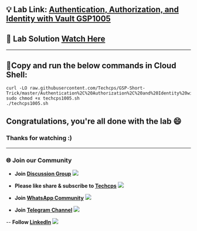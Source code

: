 
## 💡 Lab Link: [Authentication, Authorization, and Identity with Vault GSP1005](https://www.cloudskillsboost.google/focuses/32203?parent=catalog)

## 🚀 Lab Solution [Watch Here](https://www.youtube.com/@techcps)

---

## 🚨Copy and run the below commands in Cloud Shell:

```
curl -LO raw.githubusercontent.com/Techcps/GSP-Short-Trick/master/Authentication%2C%20Authorization%2C%20and%20Identity%20with%20Vault/techcps1005.sh
sudo chmod +x techcps1005.sh
./techcps1005.sh
```

## Congratulations, you're all done with the lab 😄
### Thanks for watching :)

---

### 🌐 Join our Community

- **Join [Discussion Group](https://t.me/Techcpschat)** ![](https://github.com/user-attachments/assets/a4a4b767-151c-461d-bca1-da6d4c0cd68a)

- **Please like share & subscribe to [Techcps](https://www.youtube.com/@techcps)** ![](https://github.com/user-attachments/assets/6ee41001-c795-467c-8d96-06b56c246b9c)

- **Join [WhatsApp Community](https://whatsapp.com/channel/0029Va9nne147XeIFkXYv71A)** ![](https://github.com/user-attachments/assets/aa10b8b2-5424-40bc-8911-7969f29f6dae)

- **Join [Telegram Channel](https://t.me/Techcps)** ![](https://github.com/user-attachments/assets/a4a4b767-151c-461d-bca1-da6d4c0cd68a)

-- **Follow [LinkedIn](https://www.linkedin.com/company/techcps/)** ![](https://github.com/user-attachments/assets/b9da471b-2f46-4d39-bea9-acdb3b3a23b0)

